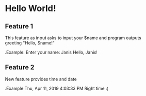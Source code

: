 # Hello World!

## Feature 1
This feature as input asks to input your $name
and program outputs greeting "Hello, $name!"

.Example:
Enter your name: Janis
Hello, Janis!

## Feature 2
New feature provides time and date

.Example
Thu, Apr 11, 2019  4:03:33 PM
Right time
:)
